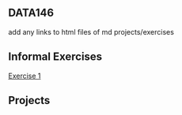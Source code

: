 ## DATA146
add any links to html files of md projects/exercises 

## Informal Exercises
 
[Exercise 1](exercise1.md)

## Projects

